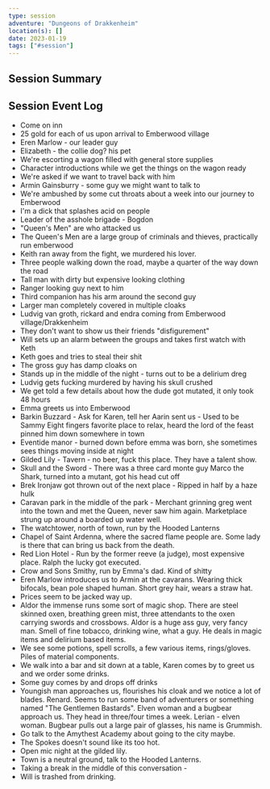 ```yaml
---
type: session
adventure: "Dungeons of Drakkenheim"
location(s): []
date: 2023-01-19
tags: ["#session"]
---
```


## Session Summary

## Session Event Log

- Come on inn
- 25 gold for each of us upon arrival to Emberwood village
-  Eren Marlow - our leader guy
- Elizabeth - the collie dog? his pet
- We're escorting a wagon filled with general store supplies
- Character introductions while we get the things on the wagon ready
- We're asked if we want to travel back with him
- Armin Gainsburry - some guy we might want to talk to
- We're ambushed by some cut throats about a week into our journey to Emberwood
- I'm a dick that splashes acid on people
- Leader of the asshole brigade - Bogdon
- "Queen's Men" are who attacked us
- The Queen's Men are a large group of criminals and thieves, practically run emberwood
- Keith ran away from the fight, we murdered his lover.
- Three people walking down the road, maybe a quarter of the way down the road
- Tall man with dirty but expensive looking clothing
- Ranger looking guy next to him
- Third companion has his arm around the second guy
- Larger man completely covered in multiple cloaks
- Ludvig van groth, rickard and endra coming from Emberwood village/Drakkenheim
- They don't want to show us their friends "disfigurement"
- Will sets up an alarm between the groups and takes first watch with Keth
- Keth goes and tries to steal their shit
- The gross guy has damp cloaks on
- Stands up in the middle of the night - turns out to be a delirium dreg
- Ludvig gets fucking murdered by having his skull crushed
- We get told a few details about how the dude got mutated, it only took 48 hours
- Emma greets us into Emberwood
- Barkin Buzzard - Ask for Karen, tell her Aarin sent us - Used to be Sammy Eight fingers favorite place to relax, heard the lord of the feast pinned him down somewhere in town
- Eventide manor - burned down before emma was born, she sometimes sees things moving inside at night
- Gilded Lily - Tavern - no beer, fuck this place. They have a talent show.
- Skull and the Sword - There was a three card monte guy Marco the Shark, turned into a mutant, got his head cut off
- Brek Ironjaw got thrown out of the next place - Ripped in half by a haze hulk
- Caravan park in the middle of the park - Merchant grinning greg went into the town and met the Queen, never saw him again. Marketplace strung up around a boarded up water well. 
- The watchtower, north of town, run by the Hooded Lanterns
- Chapel of Saint Ardenna, where the sacred flame people are. Some lady is there that can bring us back from the death.
- Red Lion Hotel - Run by the former reeve (a judge), most expensive place. Ralph the lucky got executed.
- Crow and Sons Smithy, run by Emma's dad. Kind of shitty
-  Eren Marlow introduces us to Armin at the cavarans. Wearing thick bifocals, bean pole shaped human. Short grey hair, wears a straw hat.
- Prices seem to be jacked way up.
- Aldor the immense runs some sort of magic shop. There are steel skinned oxen, breathing green mist, three attendants to the oxen carrying swords and crossbows. Aldor is a huge ass guy, very fancy man. Smell of fine tobacco, drinking wine, what a guy. He deals in magic items and delirium based items.
- We see some potions, spell scrolls, a few various items, rings/gloves. Piles of material components.
- We walk into a bar and sit down at a table, Karen comes by to greet us and we order some drinks. 
- Some guy comes by and drops off drinks
- Youngish man approaches us, flourishes his cloak and we notice a lot of blades. Renard. Seems to run some band of adventurers or something named "The Gentlemen Bastards". Elven woman and a bugbear approach us. They head in three/four times a week. Lerian - elven woman. Bugbear pulls out a large pair of glasses, his name is Grummish.
- Go talk to the Amythest Academy about going to the city maybe.
- The Spokes doesn't sound like its too hot.
- Open mic night at the gilded lily.
- Town is a neutral ground, talk to the Hooded Lanterns.
- Taking a break in the middle of this conversation -
- Will is trashed from drinking.
